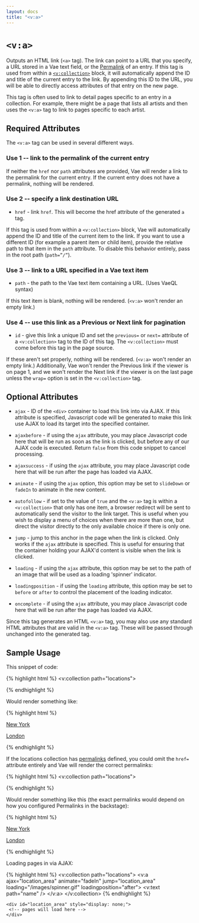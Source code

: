 ```yaml
---
layout: docs
title: "<v:a>"
---
```


# `<v:a>`

Outputs an HTML link (`<a>` tag). The link can point to a URL that you
specify, a URL stored in a Vae text field, or the
[Permalink](#permalinks) of an entry. If this tag is used from within a
[`<v:collection>`](#v_collection) block, it will automatically append
the ID and title of the current entry to the link. By appending this ID
to the URL, you will be able to directly access attributes of that entry
on the new page.

This tag is often used to link to detail pages specific to an entry in a
collection. For example, there might be a page that lists all artists
and then uses the `<v:a>` tag to link to pages specific to each artist.

## Required Attributes

The `<v:a>` tag can be used in several different ways.

### Use 1 -- link to the permalink of the current entry

If neither the `href` nor `path` attributes are provided, Vae will
render a link to the permalink for the current entry. If the current
entry does not have a permalink, nothing will be rendered.

### Use 2 -- specify a link destination URL

-   `href` - link `href`. This will become the href attribute of the
    generated `a` tag.

If this tag is used from within a `<v:collection>` block, Vae will
automatically append the ID and title of the current item to the link.
If you want to use a different ID (for example a parent item or child
item), provide the relative path to that item in the `path` attribute.
To disable this behavior entirely, pass in the root path (`path=”/”`).

### Use 3 -- link to a URL specified in a Vae text item

-   `path` - the path to the Vae text item containing a URL. (Uses
    VaeQL syntax)

If this text item is blank, nothing will be rendered. (`<v:a>` won't
render an empty link.)

### Use 4 -- use this link as a Previous or Next link for pagination

-   `id` - give this link a unique ID and set the `previous=` or `next=`
    attribute of a `<v:collection>` tag to the ID of this tag. The
    `<v:collection>` must come before this tag in the page source.

If these aren't set properly, nothing will be rendered. (`<v:a>` won't
render an empty link.) Additionally, Vae won't render the Previous link
if the viewer is on page 1, and we won't render the Next link if the
viewer is on the last page unless the `wrap=` option is set in the
`<v:collection>` tag.

## Optional Attributes

-   `ajax` - ID of the `<div>` container to load this link into
    via AJAX. If this attribute is specified, Javascript code will be
    generated to make this link use AJAX to load its target into the
    specified container.

-   `ajaxbefore` - if using the `ajax` attribute, you may place
    Javascript code here that will be run as soon as the link is
    clicked, but before any of our AJAX code is executed. Return `false`
    from this code snippet to cancel processing.

-   `ajaxsuccess` - if using the `ajax` attribute, you may place
    Javascript code here that will be run after the page has loaded
    via AJAX.

-   `animate` - if using the `ajax` option, this option may be set to
    `slideDown` or `fadeIn` to animate in the new content.

-   `autofollow` - if set to the value of `true` and the `<v:a>` tag is
    within a `<v:collection>` that only has one item, a browser redirect
    will be sent to automatically send the visitor to the link target.
    This is useful when you wish to display a menu of choices when there
    are more than one, but direct the visitor directly to the only
    available choice if there is only one.

-   `jump` - jump to this anchor in the page when the link is clicked.
    Only works if the `ajax` attribute is specified. This is useful for
    ensuring that the container holding your AJAX'd content is visible
    when the link is clicked.

-   `loading` - if using the `ajax` attribute, this option may be set to
    the path of an image that will be used as a loading
    'spinner' indicator.

-   `loadingposition` - if using the `loading` attribute, this option
    may be set to `before` or `after` to control the placement of the
    loading indicator.

-   `oncomplete` - if using the `ajax` attribute, you may place
    Javascript code here that will be run after the page has loaded
    via AJAX.

Since this tag generates an HTML `<v:a>` tag, you may also use any
standard HTML attributes that are valid in the `<v:a>` tag. These will
be passed through unchanged into the generated tag.

## Sample Usage

This snippet of code:

{% highlight html %}
<v:collection path="locations">
 <p>
  <v:a href="/location">
   <v:text path="name" />
  </v:a>
 </p>
</v:collection>
{% endhighlight %}

Would render something like:

{% highlight html %}
<p>
 <a href="/location/1">
  New York
 </a>
</p>
<p>
 <a href="/location/2">
  London
 </a>
</p>
{% endhighlight %}

If the locations collection has [permalinks](#permalinks) defined, you
could omit the `href=` attribute entirely and Vae will render the
correct permalinks:

{% highlight html %}
<v:collection path="locations">
 <p>
  <v:a>
   <v:text path="name" />
  </v:a>
 </p>
</v:collection>
{% endhighlight %}

Would render something like this (the exact permalinks would depend on
how you configured Permalinks in the backstage):

{% highlight html %}
<p>
 <a href="/new-york">
  New York
 </a>
</p>
<p>
 <a href="/london">
  London
 </a>
</p>
{% endhighlight %}

Loading pages in via AJAX:

{% highlight html %}
<v:collection path="locations">
 <v:a ajax="location_area" animate="fadeIn" jump="location_area" loading="/images/spinner.gif" loadingposition="after">
  <v:text path="name" />
 </v:a>
</v:collection>
{% endhighlight %}

    <div id="location_area" style="display: none;">
     <!-- pages will load here -->
    </div>
